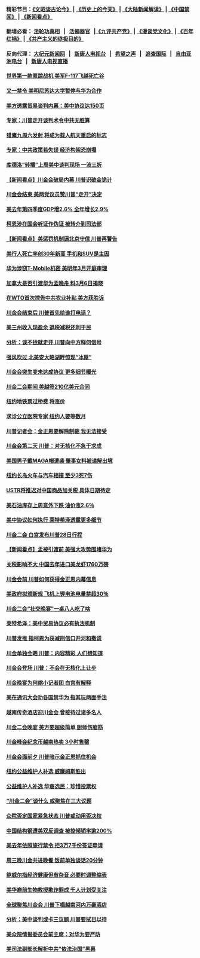 #### 精彩节目：[《文昭谈古论今》](http://155.138.205.71/wenzhao) | [《历史上的今天》](http://155.138.205.71/today-in-history) | [《大陆新闻解读》](http://155.138.205.71/ntdtv-comedy) | [《中国禁闻》](http://155.138.205.71/ntdtv-news) | [《新闻看点》](http://155.138.205.71/news-insight) 

 #### 翻墙必看： [法轮功真相](http://155.138.205.71:10000/videos/truth.html) &nbsp;&nbsp;|&nbsp;&nbsp; [活摘器官](http://155.138.205.71:10000/videos/res/Organs/) &nbsp;&nbsp;|[《九评共产党》](http://155.138.205.71:10000/videos/jiuping) | [《漫谈党文化》](http://155.138.205.71:10000/videos/mtdwh) | [《百年红祸》](http://155.138.205.71:10000/videos/bnhh) | [《共产主义的终极目的》](http://155.138.205.71:10000/videos/res/zjmd) 

 #### 反向代理： [大纪元新闻网](http://155.138.205.71:10080/) &nbsp;&nbsp;|&nbsp;&nbsp; [新唐人电视台](http://155.138.205.71:8000/) &nbsp;&nbsp;|&nbsp;&nbsp; [希望之声](http://155.138.205.71:8200/) &nbsp;&nbsp;|&nbsp;&nbsp; [追查国际](http://155.138.205.71:10010/) &nbsp;&nbsp;|&nbsp;&nbsp; [自由亚洲电台](http://155.138.205.71:9800/) &nbsp;&nbsp;|&nbsp;&nbsp; [新唐人电视直播](http://155.138.205.71/) 

#### [世界第一款匿踪战机 美军F-117飞越死亡谷](../pages/nsc412/n11081432.md?t=03010936) 

#### [又一禁令 美明尼苏达大学暂停与华为合作](../pages/nsc412/n11080819.md?t=03010936) 

#### [美方透露贸易谈判内幕：美中协议达150页](../pages/nsc412/n11080846.md?t=03010936) 

#### [专家：川普走开谈判术令中共无胜算](../pages/nsc412/n11080966.md?t=03010936) 

#### [猎鹰九周六发射 将成为载人航天重启的标志](../pages/nsc412/n11080738.md?t=03010936) 

#### [专家：中共政策若失误 经济构架恐崩塌](../pages/nsc412/n11080731.md?t=03010936) 

#### [库德洛“转播”上周美中谈判现场 一波三折](../pages/nsc412/n11080699.md?t=03010936) 

#### [【新闻看点】川金会破局内幕 川普识破金诡计](../pages/nsc412/n11080199.md?t=03010936) 

#### [川金会结束 美两党议员赞川普“走开”决定](../pages/nsc412/n11080514.md?t=03010936) 

#### [美去年第四季度GDP增2.6% 全年增长2.9%](../pages/nsc412/n11080414.md?t=03010936) 

#### [柯恩涉在国会听证作伪证 被转介到司法部](../pages/nsc412/n11080130.md?t=03010936) 

#### [【新闻看点】美惩罚机制逼北京守信 川普再警告](../pages/nsc412/n11079954.md?t=03010936) 

#### [美行人死亡率创30年新高 手机和SUV是主因](../pages/nsc412/n11080364.md?t=03010936) 

#### [华为涉窃T-Mobile机密 美明年3月开庭审理](../pages/nsc412/n11080311.md?t=03010936) 

#### [加拿大是否引渡华为孟晚舟 料3月6日揭晓](../pages/nsc412/n11080262.md?t=03010936) 

#### [在WTO首次控告中共农业补贴 美方获胜诉](../pages/nsc412/n11080207.md?t=03010936) 

#### [川金会结束后 川普首先给谁打电话？](../pages/nsc412/n11080159.md?t=03010936) 

#### [美三州收入现盈余 退税减税还利于民](../pages/nsc412/n11080035.md?t=03010936) 

#### [分析：谈不拢就走开 川普向中方释何信号](../pages/nsc412/n11080054.md?t=03010936) 

#### [强风吹过 北美安大略湖畔惊现“冰屋”](../pages/nsc412/n11079884.md?t=03010936) 

#### [川金会突生变未达成协议 更多细节曝光](../pages/nsc412/n11079649.md?t=03010936) 

#### [川金二会期间 美越签210亿美元合同](../pages/nsc412/n11079644.md?t=03010936) 

#### [纽约地铁票过桥费 将涨价](../pages/nsc412/n11078771.md?t=03010936) 

#### [求诊公立医院专家 纽约人要等数月](../pages/nsc412/n11078755.md?t=03010936) 

#### [川普记者会：金正恩要解除制裁 我无法接受](../pages/nsc412/n11078822.md?t=03010936) 

#### [川金会第二天 川普：对无核化不急于求成](../pages/nsc412/n11078809.md?t=03010936) 

#### [美国男子戴MAGA帽遭袭 肇事女料被递解出境](../pages/nsc412/n11078111.md?t=03010936) 

#### [纽约长岛火车与汽车相撞 至少3死7伤](../pages/nsc412/n11078042.md?t=03010936) 

#### [USTR将推迟对中国商品加关税 具体日期待定](../pages/nsc412/n11078065.md?t=03010936) 

#### [美石油库存上周意外下跌 油价涨2.6％](../pages/nsc412/n11077933.md?t=03010936) 

#### [美中协议如何执行 莱特希泽透露更多细节](../pages/nsc412/n11077895.md?t=03010936) 

#### [川金二会 白宫发布川普28日行程](../pages/nsc412/n11077599.md?t=03010936) 

#### [【新闻看点】孟被引渡前 美强大攻势围堵华为](../pages/nsc412/n11077529.md?t=03010936) 

#### [关税影响不大 中国去年进口美龙虾1760万磅](../pages/nsc412/n11077572.md?t=03010936) 

#### [川金会前 川普如何获得金正恩内幕信息](../pages/nsc412/n11077790.md?t=03010936) 

#### [美政府拟颁新规 飞机上锂电池电量禁超30％](../pages/nsc412/n11077388.md?t=03010936) 

#### [川金二会“社交晚宴”一桌八人吃了啥](../pages/nsc412/n11077493.md?t=03010936) 

#### [莱特希泽：美中贸易协议必有执法机制](../pages/nsc412/n11077336.md?t=03010936) 

#### [川普发推 指柯恩为获减刑信口开河和撒谎](../pages/nsc412/n11077227.md?t=03010936) 

#### [川金单独会晤 川普：内容精彩 人们想知道](../pages/nsc412/n11077284.md?t=03010936) 

#### [川金会登场  川普：不会在无核化上让步](../pages/nsc412/n11076663.md?t=03010936) 

#### [川金晚宴为何缩小记者团 白宫有解释](../pages/nsc412/n11077171.md?t=03010936) 

#### [美在通讯大会劝各国禁华为 指其玩两面手法](../pages/nsc412/n11074409.md?t=03010936) 

#### [越南传奇酒店迎川金会 曾接待过诸多名人](../pages/nsc412/n11076720.md?t=03010936) 

#### [川金二会晚宴 美方要超级简单 厨师伤脑筋](../pages/nsc412/n11076986.md?t=03010936) 

#### [川金峰会纪念币越南热卖 3小时售罄](../pages/nsc412/n11076389.md?t=03010936) 

#### [川金会面前夕 川普暗示金正恩抓住机会](../pages/nsc412/n11075974.md?t=03010936) 

#### [纽约公益维护人补选 威廉姆斯胜出](../pages/nsc412/n11075059.md?t=03010936) 

#### [公益维护人补选  华裔选民：珍惜投票权](../pages/nsc412/n11075056.md?t=03010936) 

#### [“川金二会”谈什么 或聚焦在三大议题](../pages/nsc412/n11074552.md?t=03010936) 

#### [众院否定国家紧急状态 川普或动用否决权](../pages/nsc412/n11073994.md?t=03010936) 

#### [中国结构钢遭美双反调查 被控倾销率逾200%](../pages/nsc412/n11073550.md?t=03010936) 

#### [美去年依照旅行禁令 拒3万7千份签证申请](../pages/nsc412/n11073410.md?t=03010936) 

#### [周三晚川金共进晚餐 饭前单独谈话20分钟](../pages/nsc412/n11073320.md?t=03010936) 

#### [鲍威尔指经济健康但有杂音 必要时调整缩表](../pages/nsc412/n11072991.md?t=03010936) 

#### [美华裔前生物教授欺诈罪成 千人计划受关注](../pages/nsc412/n11073371.md?t=03010936) 

#### [全球聚焦川金会 川普下榻越南河内万豪酒店](../pages/nsc412/n11073359.md?t=03010936) 

#### [分析：美中谈判或卡三议题 川普要拭目以待](../pages/nsc412/n11073388.md?t=03010936) 

#### [美众院情报委员会前主席：对华为要严防](../pages/nsc412/n11072954.md?t=03010936) 

#### [美司法副部长解析中共“依法治国”黑幕](../pages/nsc412/n11073131.md?t=03010936) 

